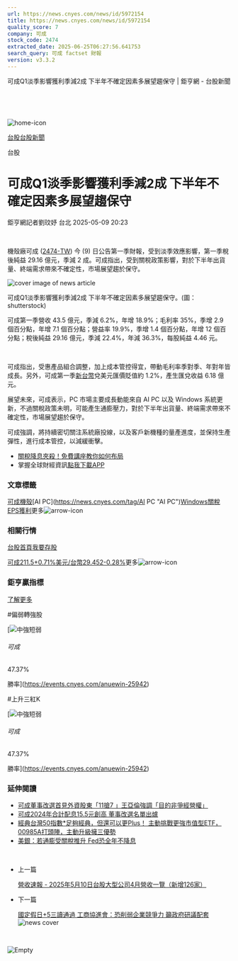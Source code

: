 ```yaml
---
url: https://news.cnyes.com/news/id/5972154
title: https://news.cnyes.com/news/id/5972154
quality_score: 7
company: 可成
stock_code: 2474
extracted_date: 2025-06-25T06:27:56.641753
search_query: 可成 factset 財報
version: v3.3.2
---
```


可成Q1淡季影響獲利季減2成 下半年不確定因素多展望趨保守 | 鉅亨網 - 台股新聞

‌

‌

![home-icon](/assets/icons/breadCrumb/symbol-icon-home.svg)

[台股](/news/cat/tw_stock)[台股新聞](/news/cat/tw_stock_news)

台股

# 可成Q1淡季影響獲利季減2成 下半年不確定因素多展望趨保守

鉅亨網記者劉玟妤 台北 2025-05-09 20:23

‌

機殼廠可成 ([2474-TW](https://www.cnyes.com/twstock/2474)) 今 (9) 日公告第一季財報，受到淡季效應影響，第一季稅後純益 29.16 億元，季減 2 成。可成指出，受到關稅政策影響，對於下半年出貨量、終端需求帶來不確定性，市場展望趨於保守。

![cover image of news article](/_next/image?url=https%3A%2F%2Fcimg.cnyes.cool%2Fprod%2Fnews%2F5972154%2Fl%2F7380016d357221edca480d0afb73ce36.jpg&w=3840&q=75)

可成Q1淡季影響獲利季減2成 下半年不確定因素多展望趨保守。(圖：shutterstock)

可成第一季營收 43.5 億元，季減 6.2%，年增 18.9%；毛利率 35%，季增 2.9 個百分點，年增 7.1 個百分點；營益率 19.9%，季增 1.4 個百分點，年增 12 個百分點；稅後純益 29.16 億元，季減 22.4%，年減 36.3%，每股純益 4.46 元。

‌

可成指出，受惠產品組合調整，加上成本管控得宜，帶動毛利率季對季、年對年皆成長。另外，可成第一季[新台幣](https://invest.cnyes.com/forex/detail/usdtwd)兌美元匯價貶值約 1.2%，產生匯兌收益 6.18 億元。

展望未來，可成表示，PC 市場主要成長動能來自 AI PC 以及 Windows 系統更新，不過關稅政策未明，可能產生通膨壓力，對於下半年出貨量、終端需求帶來不確定性，市場展望趨於保守。

可成強調，將持續密切關注系統廠投線，以及客戶新機種的量產進度，並保持生產彈性，進行成本管控，以減緩衝擊。

* [關稅降息夾殺！免費講座教你如何布局](https://www.rsc.com.tw/Cnyes_RSC/SeminarBooking2025InvestmentOutlook.aspx?utm_source=anue&utm_medium=usstocks_end)
* 掌握全球財經資訊[點我下載APP](http://www.cnyes.com/app/?utm_source=mweb&utm_medium=HamMenuBanner&utm_campaign=fixed&utm_content=entr)

### 文章標籤

[可成](https://news.cnyes.com/tag/可成 "可成")[機殼](https://news.cnyes.com/tag/機殼 "機殼")[AI PC](https://news.cnyes.com/tag/AI PC "AI PC")[Windows](https://news.cnyes.com/tag/Windows "Windows")[關稅](https://news.cnyes.com/tag/關稅 "關稅")[EPS](https://news.cnyes.com/tag/EPS "EPS")[獲利](https://news.cnyes.com/tag/獲利 "獲利")更多![arrow-icon](/assets/icons/arrows/arrow-down.svg)

### 相關行情

[台股首頁](https://www.cnyes.com/twstock)[我要存股](https://supr.link/8OHaU)

[可成211.5+0.71%](https://www.cnyes.com/twstock/2474)[美元/台幣29.452-0.28%](https://invest.cnyes.com/forex/detail/USDTWD)更多![arrow-icon](/assets/icons/arrows/arrow-down.svg)

### 鉅亨贏指標

[了解更多](https://events.cnyes.com/anuewin-25942)

#偏弱轉強股

[![中強短弱](/assets/icons/win-indicator/long-to-short.svg)

###### 可成

47.37%

勝率](https://events.cnyes.com/anuewin-25942)

#上升三紅K

[![中強短弱](/assets/icons/win-indicator/long-to-short.svg)

###### 可成

47.37%

勝率](https://events.cnyes.com/anuewin-25942)

### 延伸閱讀

* [可成董事改選首見外資股東「11搶7 」王亞倫強調「目的非爭經營權」](/news/id/5943285)
* [可成2024年合計配息15.5元創高 董事改選名單出爐](/news/id/5941725)
* [經典台灣50指數\*足夠經典，但還可以更Plus！ 主動挑戰更強市值型ETF， 00985A打頭陣，主動升級擁三優勢](/news/id/6037206)
* [美銀：若通膨受關稅推升 Fed恐全年不降息](/news/id/6036841)

‌

* 上一篇

  [營收速報 - 2025年5月10日台股大型公司4月營收一覽（新增126家）](/news/id/5972607)
* 下一篇

  [國定假日+5三讀通過 工商協進會：恐削弱企業競爭力 籲政府研議配套](/news/id/5971361)![news cover](https://cimg.cnyes.cool/prod/news/5971361/m/88fbab7532fb5547273f64327ac6338f.jpg)

‌

![Empty](/assets/icons/skeleton/empty-image.svg)

‌